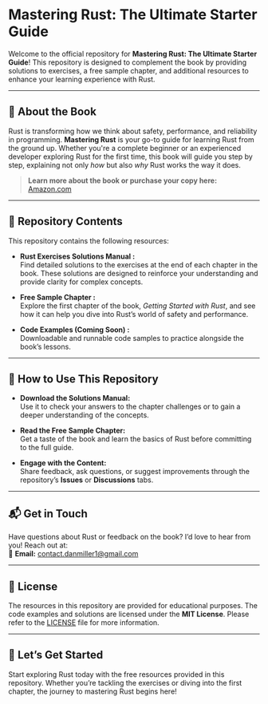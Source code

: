 # **Mastering Rust: The Ultimate Starter Guide**

Welcome to the official repository for **Mastering Rust: The Ultimate Starter Guide**! This repository is designed to complement the book by providing solutions to exercises, a free sample chapter, and additional resources to enhance your learning experience with Rust.

---

## 📘 **About the Book**

Rust is transforming how we think about safety, performance, and reliability in programming. **Mastering Rust** is your go-to guide for learning Rust from the ground up. Whether you're a complete beginner or an experienced developer exploring Rust for the first time, this book will guide you step by step, explaining not only *how* but also *why* Rust works the way it does.

> **Learn more about the book or purchase your copy here:** [Amazon.com](https://www.amazon.com/dp/B0DNK1P7R6)

---

## 📂 **Repository Contents**

This repository contains the following resources:

- **Rust Exercises Solutions Manual :**  
  Find detailed solutions to the exercises at the end of each chapter in the book. These solutions are designed to reinforce your understanding and provide clarity for complex concepts.

- **Free Sample Chapter :**  
  Explore the first chapter of the book, *Getting Started with Rust*, and see how it can help you dive into Rust’s world of safety and performance.

- **Code Examples (Coming Soon) :**  
  Downloadable and runnable code samples to practice alongside the book’s lessons.

---

## 🔧 **How to Use This Repository**

- **Download the Solutions Manual:**  
  Use it to check your answers to the chapter challenges or to gain a deeper understanding of the concepts.

- **Read the Free Sample Chapter:**  
  Get a taste of the book and learn the basics of Rust before committing to the full guide.

- **Engage with the Content:**  
  Share feedback, ask questions, or suggest improvements through the repository’s **Issues** or **Discussions** tabs.

---

## 📬 **Get in Touch**

Have questions about Rust or feedback on the book? I’d love to hear from you! Reach out at:  
📧 **Email:** [contact.danmiller1@gmail.com](mailto:contact.danmiller1@gmail.com)

---

## 📜 **License**

The resources in this repository are provided for educational purposes. The code examples and solutions are licensed under the **MIT License**. Please refer to the [LICENSE](LICENSE) file for more information.

---

## 🚀 **Let’s Get Started**

Start exploring Rust today with the free resources provided in this repository. Whether you’re tackling the exercises or diving into the first chapter, the journey to mastering Rust begins here!
